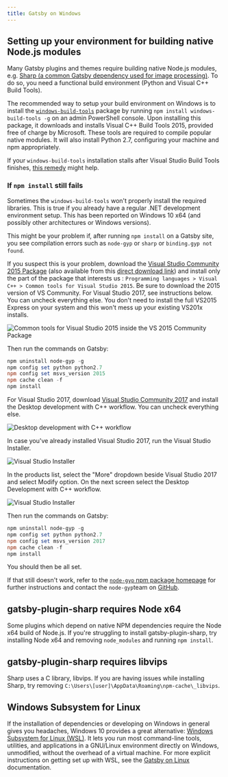 ```yaml
---
title: Gatsby on Windows
---
```


## Setting up your environment for building native Node.js modules

Many Gatsby plugins and themes require building native Node.js modules, e.g.
[Sharp (a common Gatsby dependency used for image processing)](/packages/gatsby-plugin-sharp/).
To do so, you need a functional build environment (Python and Visual C++ Build
Tools).

The recommended way to setup your build environment on Windows is to install the
[`windows-build-tools`](https://github.com/felixrieseberg/windows-build-tools)
package by running `npm install windows-build-tools -g` on an admin PowerShell
console. Upon installing this package, it downloads and installs Visual C++
Build Tools 2015, provided free of charge by Microsoft. These tools are required
to compile popular native modules. It will also install Python 2.7, configuring
your machine and npm appropriately.

If your `windows-build-tools` installation stalls after Visual Studio Build Tools finishes, [this remedy](https://github.com/felixrieseberg/windows-build-tools/issues/47#issuecomment-296881488) might help.

### If `npm install` still fails

Sometimes the `windows-build-tools` won't properly install the required
libraries. This is true if you already have a regular .NET development
environment setup. This has been reported on Windows 10 x64 (and possibly other
architectures or Windows versions).

This might be your problem if, after running `npm install` on a Gatsby site, you
see compilation errors such as `node-gyp` or `sharp` or `binding.gyp not found`.

If you suspect this is your problem, download the
[Visual Studio Community 2015 Package](https://www.visualstudio.com/vs/older-downloads/) (also available from this [direct download link](https://go.microsoft.com/fwlink/?LinkId=532606&clcid=0x409))
and install only the part of the package that interests us : `Programming languages > Visual C++ > Common tools for Visual Studio 2015`. Be sure to
download the 2015 version of VS Community. For Visual Studio 2017, see instructions below. You can uncheck everything else. You don't need to install the full
VS2015 Express on your system and this won't mess up your existing VS201x
installs.

![Common tools for Visual Studio 2015 inside the VS 2015 Community Package](https://i.stack.imgur.com/J1aet.png)

Then run the commands on Gatsby:

```powershell
npm uninstall node-gyp -g
npm config set python python2.7
npm config set msvs_version 2015
npm cache clean -f
npm install
```

For Visual Studio 2017, download [Visual Studio Community 2017](https://visualstudio.microsoft.com/vs/community/) and install the Desktop development with C++ workflow. You can uncheck everything else.

![Desktop development with C++ workflow](https://i.imgur.com/dPknorD.png)

In case you've already installed Visual Studio 2017, run the Visual Studio Installer.

![Visual Studio Installer](https://i.imgur.com/H5PVEbu.png)

In the products list, select the "More" dropdown beside Visual Studio 2017 and select Modify option. On the next screen select the Desktop Development with C++ workflow.

![Visual Studio Installer](https://i.imgur.com/7SFsS99.png)

Then run the commands on Gatsby:

```powershell
npm uninstall node-gyp -g
npm config set python python2.7
npm config set msvs_version 2017
npm cache clean -f
npm install
```

You should then be all set.

If that still doesn't work, refer to the
[`node-gyp` npm package homepage](https://www.npmjs.com/package/node-gyp) for
further instructions and contact the `node-gyp`team on
[GitHub](https://github.com/nodejs/node-gyp/issues).

## gatsby-plugin-sharp requires Node x64

Some plugins which depend on native NPM dependencies require the Node x64 build of Node.js. If you're struggling to install gatsby-plugin-sharp, try installing Node x64 and removing `node_modules` and running `npm install`.

## gatsby-plugin-sharp requires libvips

Sharp uses a C library, libvips. If you are having issues while installing Sharp, try removing `C:\Users\[user]\AppData\Roaming\npm-cache\_libvips`.

## Windows Subsystem for Linux

If the installation of dependencies or developing on Windows in general gives you headaches, Windows 10 provides a great alternative: [Windows Subsystem for Linux (WSL)](https://docs.microsoft.com/en-us/windows/wsl/about). It lets you run most command-line tools, utilities, and applications in a GNU/Linux environment directly on Windows, unmodified, without the overhead of a virtual machine. For more explicit instructions on getting set up with WSL, see the [Gatsby on Linux](/docs/gatsby-on-linux/#windows-subsystem-linux-wsl) documentation.
